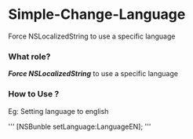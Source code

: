 # Simple-Change-Language
Force NSLocalizedString to use a specific language

### What role?
***Force NSLocalizedString*** to use a specific language

### How to Use ?
Eg: Setting language to english

'''
[NSBunble setLanguage:LanguageEN];
'''
